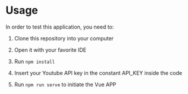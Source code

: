 # Usage

In order to test this application, you need to:

1. Clone this repository into your computer

2. Open it with your favorite IDE

3. Run ``` npm install ```

4. Insert your Youtube API key in the constant API_KEY inside the code

5. Run ``` npm run serve ``` to initiate the Vue APP
